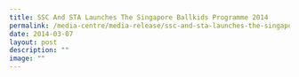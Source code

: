 ```yaml
---
title: SSC And STA Launches The Singapore Ballkids Programme 2014
permalink: /media-centre/media-release/ssc-and-sta-launches-the-singapore-ballkids-programme-2014/
date: 2014-03-07
layout: post
description: ""
image: ""
---
```

